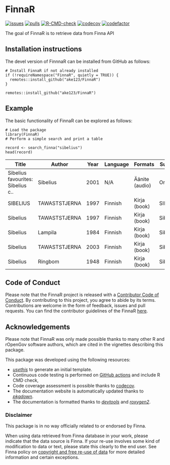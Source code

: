 # FinnaR

[![issues](https://img.shields.io/github/issues/ake123/FinnaR)](https://github.com/ake123/FinnaR/issues)
[![pulls](https://img.shields.io/github/issues-pr/ake123/FinnaR)](https://github.com/ake123/FinnaR/pulls)
[![R-CMD-check](https://github.com/ake123/FinnaR/workflows/rworkflows/badge.svg)](https://github.com/ake123/FinnaR/actions)
[![codecov](https://codecov.io/gh/ake123/FinnaR/branch/devel/graph/badge.svg)](https://app.codecov.io/gh/ake123/FinnaR?branch=devel)
[![codefactor](https://www.codefactor.io/repository/github/ake123/FinnaR/badge)](https://www.codefactor.io/repository/github/ake123/FinnaR)

The goal of FinnaR is to retrieve data from Finna API 

## Installation instructions
The devel version of FinnnaR can be installed from GitHub as follows:

```
# Install FinnaR if not already installed
if (!requireNamespace("FinnaR", quietly = TRUE)) {
  remotes::install_github("ake123/FinnaR")
}
```

```
remotes::install_github("ake123/FinnaR")
```

## Example
The basic functionality of FinnaR can be explored as follows:

```
# Load the package
library(FinnaR)
# Perform a simple search and print a table

record <- search_finna("sibelius")
head(record)
```
| Title                             | Author        | Year | Language | Formats          | Subjects   | Library             | Series |
|-----------------------------------|---------------|------|----------|------------------|------------|---------------------|--------|
| Sibelius favourites: Sibelius c.. | Sibelius      | 2001 | N/A      | Äänite (audio)   | Orkeste... | Lapin | N/A    |
| SIBELIUS                          | TAWASTSTJERNA | 1997 | Finnish  | Kirja (book)      | SIBELIUS   | Anders Chydenius    | N/A    |
| Sibelius                          | TAWASTSTJERNA | 1997 | Finnish  | Kirja (book)      | Sibelius   | Anders Chydenius    | N/A    |
| Sibelius                          | Lampila       | 1984 | Finnish  | Kirja (book)      | Sibelius   | Helka-arkisto       | N/A    |
| Sibelius                          | TAWASTSTJERNA | 2003 | Finnish  | Kirja (book)      | Sibelius   | Kansalliskirjasto   | N/A    |
| Sibelius                          | Ringbom       | 1948 | Finnish  | Kirja (book)      | Sibelius   | Kirkes              | N/A    |


## Code of Conduct
Please note that the FinnaR project is released with a
[Contributor Code of Conduct](Link).
By contributing to this project, you agree to abide by its terms. Contributions
are welcome in the form of feedback, issues and pull requests. You can find the
contributor guidelines of the FinnaR
[here]().

## Acknowledgements
Please note that FinnaR was only made possible thanks to many other R and
rOpenGov software authors, which are cited in the vignettes describing
this package.

This package was developed using the following resources:

- [_usethis_](https://cran.r-project.org/web/packages/usethis/) to generate an
  initial template.
- Continuous code testing is performed on
  [GitHub actions](https://github.com/features/actions) and include R CMD check,
- Code coverage assessment is possible thanks to
  [codecov](https://app.codecov.io/gh/).
- The documentation website is automatically updated thanks to
  [_pkgdown_](https://cran.r-project.org/web/packages/pkgdown/).
- The documentation is formatted thanks to
  [_devtools_](https://cran.r-project.org/web/packages/devtools/) and
  [_roxygen2_](https://cran.r-project.org/web/packages/roxygen2/).

### Disclaimer

This package is in no way officially related to or endorsed by Finna.

When using data retrieved from Finna database in your work, please
indicate that the data source is Finna. If your re-use involves some
kind of modification to data or text, please state this clearly to the
end user. See Finna policy on [copyright and free re-use of
data](https://www.finna.fi/Content/terms?lng=en-gb) for more
detailed information and certain exceptions.
